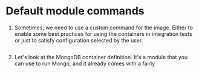 # Default module commands

1. Sometimes, we need to use a custom command for the image. Either to enable some best practices for using the containers in integration tests or just to satisfy configuration selected by the user. 

```bash

```

2. Let's look at the MongoDB container definition. It's a module that you can use to run Mongo, and it already comes with a fairly 

```